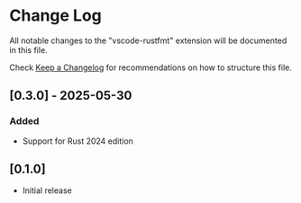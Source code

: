 # Change Log
All notable changes to the "vscode-rustfmt" extension will be documented in this file.

Check [Keep a Changelog](http://keepachangelog.com/) for recommendations on how to structure this file.

## [0.3.0] - 2025-05-30
### Added
- Support for Rust 2024 edition

## [0.1.0]
- Initial release
